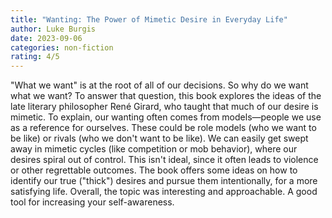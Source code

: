 ```yaml
---
title: "Wanting: The Power of Mimetic Desire in Everyday Life"
author: Luke Burgis
date: 2023-09-06
categories: non-fiction
rating: 4/5
---
```


"What we want" is at the root of all of our decisions. So why do we want what we want? To answer that question, this book explores the ideas of the late literary philosopher René Girard, who taught that much of our desire is mimetic. To explain, our wanting often comes from models—people we use as a reference for ourselves. These could be role models (who we want to be like) or rivals (who we don't want to be like). We can easily get swept away in mimetic cycles (like competition or mob behavior), where our desires spiral out of control. This isn't ideal, since it often leads to violence or other regrettable outcomes. The book offers some ideas on how to identify our true ("thick") desires and pursue them intentionally, for a more satisfying life. Overall, the topic was interesting and approachable. A good tool for increasing your self-awareness.
